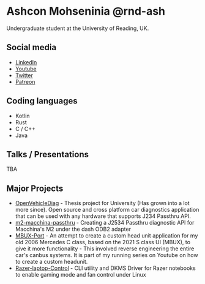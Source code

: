 # Ashcon Mohseninia @rnd-ash

Undergraduate student at the University of Reading, UK.



## Social media
* [LinkedIn](https://www.linkedin.com/in/ashcon-mohseninia-a5051a142/)
* [Youtube](https://www.youtube.com/c/rndash99)
* [Twitter](https://twitter.com/rndashm/)
* [Patreon](https://www.patreon.com/rand_ash)

## Coding languages
* Kotlin
* Rust
* C / C++
* Java

## Talks / Presentations
TBA

## Major Projects
* [OpenVehicleDiag](https://github.com/rnd-ash/OpenVehicleDiag) - Thesis project for University (Has grown into a lot more since). Open source and cross platform car diagnostics application that can be used with any hardware that supports J234 Passthru API.
* [m2-macchina-passthru](https://github.com/rnd-ash/m2-utd-passthru) - Creating a J2534 Passthru diagnostic API for Macchina's M2 under the dash ODB2 adapter
* [MBUX-Port](https://github.com/rnd-ash/mbux-port) - An attempt to create a custom head unit application for my old 2006 Mercedes C class, based on the 2021 S class UI (MBUX), to give it more functionality - This involved reverse engineering the entire car's canbus systems. It is part of my running series on Youtube on how to create a custom headunit.
* [Razer-laptop-Control](https://github.com/rnd-ash/razer-laptop-control) - CLI utility and DKMS Driver for Razer notebooks to enable gaming mode and fan control under Linux
